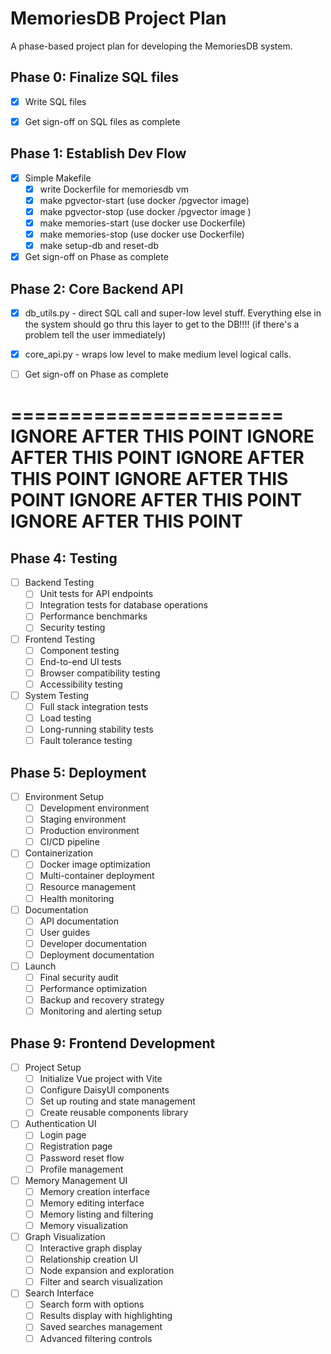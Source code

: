 # MemoriesDB Project Plan

A phase-based project plan for developing the MemoriesDB system.

## Phase 0: Finalize SQL files

- [X] Write SQL files

- [X] Get sign-off on SQL files as complete

## Phase 1: Establish Dev Flow

- [X] Simple Makefile
  - [X] write Dockerfile for memoriesdb vm
  - [X] make pgvector-start (use docker /pgvector image)
  - [X] make pgvector-stop  (use docker /pgvector image )
  - [X] make memories-start (use docker use Dockerfile)
  - [X] make memories-stop  (use docker use Dockerfile)
  - [X] make setup-db and reset-db

- [X] Get sign-off on Phase as complete

## Phase 2: Core Backend API

- [X] db_utils.py - direct SQL call and super-low level stuff.  Everything else in the system should go thru this layer to get to the DB!!!! (if there's a problem tell the user immediately)
- [X] core_api.py - wraps low level to make medium level logical calls.

- [ ] Get sign-off on Phase as complete

=======================
IGNORE AFTER THIS POINT
IGNORE AFTER THIS POINT
IGNORE AFTER THIS POINT
IGNORE AFTER THIS POINT
IGNORE AFTER THIS POINT
IGNORE AFTER THIS POINT
=======================

## Phase 4: Testing

- [ ] Backend Testing
  - [ ] Unit tests for API endpoints
  - [ ] Integration tests for database operations
  - [ ] Performance benchmarks
  - [ ] Security testing

- [ ] Frontend Testing
  - [ ] Component testing
  - [ ] End-to-end UI tests
  - [ ] Browser compatibility testing
  - [ ] Accessibility testing

- [ ] System Testing
  - [ ] Full stack integration tests
  - [ ] Load testing
  - [ ] Long-running stability tests
  - [ ] Fault tolerance testing

## Phase 5: Deployment

- [ ] Environment Setup
  - [ ] Development environment
  - [ ] Staging environment
  - [ ] Production environment
  - [ ] CI/CD pipeline

- [ ] Containerization
  - [ ] Docker image optimization
  - [ ] Multi-container deployment
  - [ ] Resource management
  - [ ] Health monitoring

- [ ] Documentation
  - [ ] API documentation
  - [ ] User guides
  - [ ] Developer documentation
  - [ ] Deployment documentation

- [ ] Launch
  - [ ] Final security audit
  - [ ] Performance optimization
  - [ ] Backup and recovery strategy
  - [ ] Monitoring and alerting setup

## Phase 9: Frontend Development

- [ ] Project Setup
  - [ ] Initialize Vue project with Vite
  - [ ] Configure DaisyUI components
  - [ ] Set up routing and state management
  - [ ] Create reusable components library

- [ ] Authentication UI
  - [ ] Login page
  - [ ] Registration page
  - [ ] Password reset flow
  - [ ] Profile management

- [ ] Memory Management UI
  - [ ] Memory creation interface
  - [ ] Memory editing interface
  - [ ] Memory listing and filtering
  - [ ] Memory visualization

- [ ] Graph Visualization
  - [ ] Interactive graph display
  - [ ] Relationship creation UI
  - [ ] Node expansion and exploration
  - [ ] Filter and search visualization

- [ ] Search Interface
  - [ ] Search form with options
  - [ ] Results display with highlighting
  - [ ] Saved searches management
  - [ ] Advanced filtering controls
